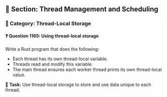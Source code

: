 ## 📘 Section: Thread Management and Scheduling  
### 🔹 Category: Thread-Local Storage  
#### ❓ Question 1165: Using thread-local storage

Write a Rust program that does the following:

- Each thread has its own thread-local variable.
- Threads read and modify this variable.
- The main thread ensures each worker thread prints its own thread-local value.

🔧 **Task:** Use thread-local storage to store and use data unique to each thread.
